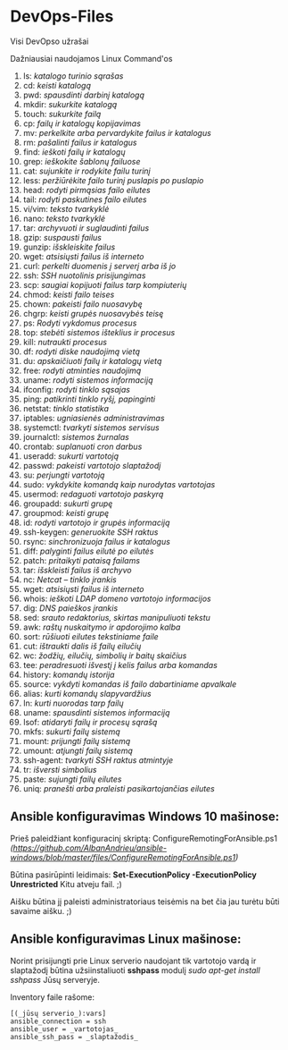 # DevOps-Files
Visi DevOpso užrašai

Dažniausiai naudojamos Linux Command'os

1. ls: _katalogo turinio sąrašas_
2. cd: _keisti katalogą_
3. pwd: _spausdinti darbinį katalogą_
4. mkdir: _sukurkite katalogą_
5. touch: _sukurkite failą_
6. cp: _failų ir katalogų kopijavimas_
7. mv: _perkelkite arba pervardykite failus ir katalogus_
8. rm: _pašalinti failus ir katalogus_
9. find: _ieškoti failų ir katalogų_
10. grep: _ieškokite šablonų failuose_
11. cat: _sujunkite ir rodykite failu turinį_
12. less: _peržiūrėkite failo turinį puslapis po puslapio_
13. head: _rodyti pirmąsias failo eilutes_
14. tail: _rodyti paskutines failo eilutes_
15. vi/vim: _teksto tvarkyklė_
16. nano: _teksto tvarkyklė_
17. tar: _archyvuoti ir suglaudinti failus_
18. gzip: _suspausti failus_
19. gunzip: _išskleiskite failus_
20. wget: _atsisiųsti failus iš interneto_
21. curl: _perkelti duomenis į serverį arba iš jo_
22. ssh: _SSH nuotolinis prisijungimas_
23. scp: _saugiai kopijuoti failus tarp kompiuterių_
24. chmod: _keisti failo teises_
25. chown: _pakeisti failo nuosavybę_
26. chgrp: _keisti grupės nuosavybės teisę_
27. ps: _Rodyti vykdomus procesus_
28. top: _stebėti sistemos išteklius ir procesus_
29. kill: _nutraukti procesus_
30. df: _rodyti diske naudojimą vietą_
31. du: _apskaičiuoti failų ir katalogų vietą_
32. free: _rodyti atminties naudojimą_
33. uname: _rodyti sistemos informaciją_
34. ifconfig: _rodyti tinklo sąsajas_
35. ping: _patikrinti tinklo ryšį, papinginti_
36. netstat: _tinklo statistika_
37. iptables: _ugniasienės administravimas_
38. systemctl: _tvarkyti sistemos servisus_
39. journalctl: _sistemos žurnalas_
40. crontab: _suplanuoti cron darbus_
41. useradd: _sukurti vartotoją_
42. passwd: _pakeisti vartotojo slaptažodį_
43. su: _perjungti vartotoją_
44. sudo: _vykdykite komandą kaip nurodytas vartotojas_
45. usermod: _redaguoti vartotojo paskyrą_
46. ​​groupadd: _sukurti grupę_
47. groupmod: _keisti grupę_
48. id: _rodyti vartotojo ir grupės informaciją_
49. ssh-keygen: _generuokite SSH raktus_
50. rsync: _sinchronizuoja failus ir katalogus_
51. diff: _palyginti failus eilutė po eilutės_
52. patch: _pritaikyti pataisą failams_
53. tar: _išskleisti failus iš archyvo_
55. nc: _Netcat – tinklo įrankis_
56. wget: _atsisiųsti failus iš interneto_
57. whois: _ieškoti LDAP domeno vartotojo informacijos_
58. dig: _DNS paieškos įrankis_
59. sed: _srauto redaktorius, skirtas manipuliuoti tekstu_
60. awk: _raštų nuskaitymo ir apdorojimo kalba_
61. sort: _rūšiuoti eilutes tekstiniame faile_
62. cut: _ištraukti dalis iš failų eilučių_
63. wc: _žodžių, eilučių, simbolių ir baitų skaičius_
64. tee: _peradresuoti išvestį į kelis failus arba komandas_
65. history: _komandų istorija_
66. source: _vykdyti komandas iš failo dabartiniame apvalkale_
67. alias: _kurti komandų slapyvardžius_
68. ln: _kurti nuorodas tarp failų_
69. uname: _spausdinti sistemos informaciją_
70. lsof: _atidaryti failų ir procesų sąrašą_
71. mkfs: _sukurti failų sistemą_
72. mount: _prijungti failų sistemą_
73. umount: _atjungti failų sistemą_
74. ssh-agent: _tvarkyti SSH raktus atmintyje_
76. tr: _išversti simbolius_
78. paste: _sujungti failų eilutes_
79. uniq: _pranešti arba praleisti pasikartojančias eilutes_


## Ansible konfiguravimas Windows 10 mašinose:

Prieš paleidžiant konfiguracinį skriptą: ConfigureRemotingForAnsible.ps1 *(https://github.com/AlbanAndrieu/ansible-windows/blob/master/files/ConfigureRemotingForAnsible.ps1)*

Būtina pasirūpinti leidimais: __Set-ExecutionPolicy -ExecutionPolicy Unrestricted__
Kitu atveju fail. ;)

Aišku būtina jį paleisti administratoriaus teisėmis na bet čia jau turėtu būti savaime aišku. ;)

## Ansible konfiguravimas Linux mašinose:

Norint prisijungti prie Linux serverio naudojant tik vartotojo vardą ir slaptažodį būtina užsiinstaliuoti __sshpass__ modulį _sudo apt-get install sshpass_ Jūsų serveryje.

Inventory faile rašome:

    [(_jūsų serverio_):vars]
    ansible_connection = ssh
    ansible_user = _vartotojas_
    ansible_ssh_pass = _slaptažodis_

